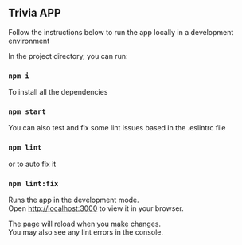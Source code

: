 ## Trivia APP

Follow the instructions below to run the app locally in a development environment

In the project directory, you can run:
### `npm i`

To install all the dependencies
### `npm start`

You can also test and fix some lint issues based in the .eslintrc file
### `npm lint`
 
or to auto fix it
### `npm lint:fix`

Runs the app in the development mode.\
Open [http://localhost:3000](http://localhost:3000) to view it in your browser.

The page will reload when you make changes.\
You may also see any lint errors in the console.